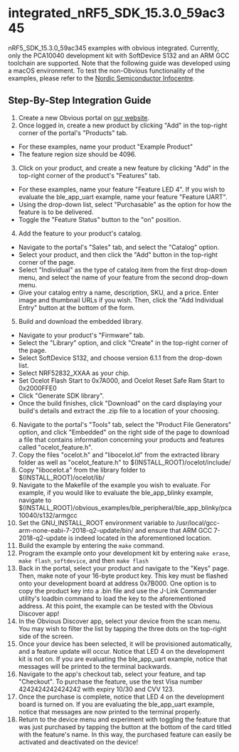# integrated\_nRF5\_SDK\_15.3.0\_59ac345
nRF5\_SDK\_15.3.0\_59ac345 examples with obvious integrated. Currently, only the PCA10040 development kit with SoftDevice S132 and an ARM GCC toolchain are supported. Note that the following guide was developed using a macOS environment. To test the non-Obvious functionality of the examples, please refer to the [Nordic Semiconductor Infocentre](https://infocenter.nordicsemi.com/topic/com.nordic.infocenter.sdk5.v15.3.0/examples_ble_peripheral.html).

## Step-By-Step Integration Guide
1. Create a new Obvious portal on [our website](https://portal.obvious.xyz/create).
2. Once logged in, create a new product by clicking "Add" in the top-right corner of the portal's "Products" tab. 
  * For these examples, name your product "Example Product"
  * The feature region size should be 4096.
3. Click on your product, and create a new feature by clicking "Add" in the top-right corner of the product's "Features" tab.
  * For these examples, name your feature "Feature LED 4". If you wish to evaluate the ble\_app\_uart example, name your feature "Feature UART".
  * Using the drop-down list, select "Purchasable" as the option for how the feature is to be delivered.
  * Toggle the "Feature Status" button to the "on" position.
4. Add the feature to your product's catalog.
  * Navigate to the portal's "Sales" tab, and select the "Catalog" option.
  * Select your product, and then click the "Add" button in the top-right corner of the page.
  * Select "Individual" as the type of catalog item from the first drop-down menu, and select the name of your feature from the second drop-down menu.
  * Give your catalog entry a name, description, SKU, and a price. Enter image and thumbnail URLs if you wish. Then, click the "Add Individual Entry" button at the bottom of the form.
5. Build and download the embedded library.
  * Navigate to your product's "Firmware" tab.
  * Select the "Library" option, and click "Create" in the top-right corner of the page.
  * Select SoftDevice S132, and choose version 6.1.1 from the drop-down list.
  * Select NRF52832\_XXAA as your chip.
  * Set Ocelot Flash Start to 0x7A000, and Ocelot Reset Safe Ram Start to 0x2000FFE0
  * Click "Generate SDK library".
  * Once the build finishes, click "Download" on the card displaying your build's details and extract the .zip file to a location of your choosing.
6. Navigate to the portal's "Tools" tab, select the "Product File Generators" option, and click "Embedded" on the right side of the page to download a file that contains information concerning your products and features called "ocelot\_feature.h".
7. Copy the files "ocelot.h" and "libocelot.ld" from the extracted library folder as well as "ocelot\_feature.h" to $(INSTALL\_ROOT)/ocelot/include/
8. Copy "libocelot.a" from the library folder to $(INSTALL\_ROOT)/ocelot/lib/
9. Navigate to the Makefile of the example you wish to evaluate. For example, if you would like to evaluate the ble\_app\_blinky example, navigate to $(INSTALL\_ROOT)/obvious\_examples/ble\_peripheral/ble\_app\_blinky/pca10040/s132/armgcc
10. Set the GNU\_INSTALL\_ROOT environment variable to /usr/local/gcc-arm-none-eabi-7-2018-q2-update/bin/ and ensure that ARM GCC 7-2018-q2-update is indeed located in the aforementioned location.
11. Build the example by entering the ```make``` command.
12. Program the example onto your development kit by entering ```make erase```, ```make flash_softdevice```, and then ```make flash```
13. Back in the portal, select your product and navigate to the "Keys" page. Then, make note of your 16-byte product key. This key must be flashed onto your development board at address 0x7B000. One option is to copy the product key into a .bin file and use the J-Link Commander utility's loadbin command to load the key to the aforementioned address. At this point, the example can be tested with the Obvious Discover app!
14. In the Obvious Discover app, select your device from the scan menu. You may wish to filter the list by tapping the three dots on the top-right side of the screen.
15. Once your device has been selected, it will be provisioned automatically, and a feature update will occur. Notice that LED 4 on the development kit is not on. If you are evaluating the ble\_app\_uart example, notice that messages will be printed to the terminal backwards.
16. Navigate to the app's checkout tab, select your feature, and tap "Checkout". To purchase the feature, use the test Visa number 4242424242424242 with expiry 10/30 and CVV 123.
17. Once the purchase is complete, notice that LED 4 on the development board is turned on. If you are evaluating the ble\_app\_uart example, notice that messages are now printed to the terminal properly.
18. Return to the device menu and experiment with toggling the feature that was just purchased by tapping the button at the bottom of the card titled with the feature's name. In this way, the purchased feature can easily be activated and deactivated on the device!

  

